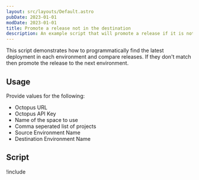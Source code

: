 ```yaml
---
layout: src/layouts/Default.astro
pubDate: 2023-01-01
modDate: 2023-01-01
title: Promote a release not in the destination
description: An example script that will promote a release if it is not in the destination.
---
```


This script demonstrates how to programmatically find the latest deployment in each environment and compare releases.  If they don't match then promote the release to the next environment.

## Usage

Provide values for the following:

- Octopus URL
- Octopus API Key
- Name of the space to use
- Comma seperated list of projects
- Source Environment Name
- Destination Environment Name

## Script

!include <promote-releases-not-in-destination>